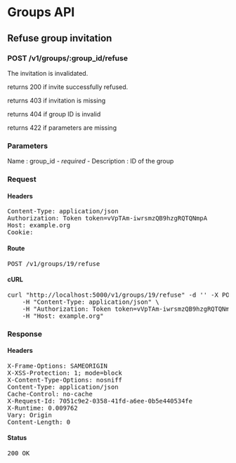 # Groups API

## Refuse group invitation

### POST /v1/groups/:group_id/refuse

The invitation is invalidated.

returns 200 if invite successfully refused.

returns 403 if invitation is missing

returns 404 if group ID is invalid

returns 422 if parameters are missing

### Parameters

Name : group_id *- required -*
Description : ID of the group

### Request

#### Headers

<pre>Content-Type: application/json
Authorization: Token token=vVpTAm-iwrsmzQB9hzgRQTQNmpA
Host: example.org
Cookie: </pre>

#### Route

<pre>POST /v1/groups/19/refuse</pre>

#### cURL

<pre class="request">curl &quot;http://localhost:5000/v1/groups/19/refuse&quot; -d &#39;&#39; -X POST \
	-H &quot;Content-Type: application/json&quot; \
	-H &quot;Authorization: Token token=vVpTAm-iwrsmzQB9hzgRQTQNmpA&quot; \
	-H &quot;Host: example.org&quot;</pre>

### Response

#### Headers

<pre>X-Frame-Options: SAMEORIGIN
X-XSS-Protection: 1; mode=block
X-Content-Type-Options: nosniff
Content-Type: application/json
Cache-Control: no-cache
X-Request-Id: 7051c9e2-0358-41fd-a6ee-0b5e440534fe
X-Runtime: 0.009762
Vary: Origin
Content-Length: 0</pre>

#### Status

<pre>200 OK</pre>

